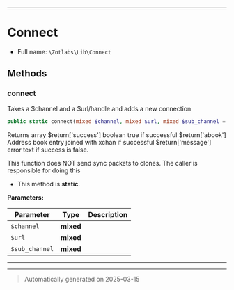 ***

# Connect





* Full name: `\Zotlabs\Lib\Connect`




## Methods


### connect

Takes a $channel and a $url/handle and adds a new connection

```php
public static connect(mixed $channel, mixed $url, mixed $sub_channel = false): mixed
```

Returns array
 $return['success'] boolean true if successful
 $return['abook'] Address book entry joined with xchan if successful
 $return['message'] error text if success is false.

This function does NOT send sync packets to clones. The caller is responsible for doing this

* This method is **static**.




**Parameters:**

| Parameter | Type | Description |
|-----------|------|-------------|
| `$channel` | **mixed** |  |
| `$url` | **mixed** |  |
| `$sub_channel` | **mixed** |  |





***


***
> Automatically generated on 2025-03-15
